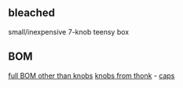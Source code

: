 ## bleached
small/inexpensive 7-knob teensy box


## BOM

[full BOM other than knobs](https://octopart.com/bom-tool/u6LfSTSI)
[knobs from thonk](https://www.thonk.co.uk/shop/intellijel-black-knobs/) - [caps](https://www.thonk.co.uk/shop/sifam-caps/)
